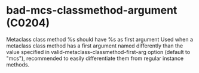 # bad-mcs-classmethod-argument (C0204)

Metaclass class method %s should have %s as first argument Used when a
metaclass class method has a first argument named differently than the
value specified in valid-metaclass-classmethod-first-arg option (default
to "mcs"), recommended to easily differentiate them from regular
instance methods.
